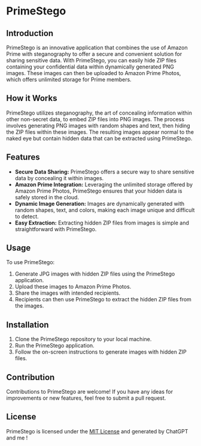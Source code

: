 # PrimeStego

## Introduction

PrimeStego is an innovative application that combines the use of Amazon Prime with steganography to offer a secure and convenient solution for sharing sensitive data. With PrimeStego, you can easily hide ZIP files containing your confidential data within dynamically generated PNG images. These images can then be uploaded to Amazon Prime Photos, which offers unlimited storage for Prime members.

## How it Works

PrimeStego utilizes steganography, the art of concealing information within other non-secret data, to embed ZIP files into PNG images. The process involves generating PNG images with random shapes and text, then hiding the ZIP files within these images. The resulting images appear normal to the naked eye but contain hidden data that can be extracted using PrimeStego.

## Features

- **Secure Data Sharing:** PrimeStego offers a secure way to share sensitive data by concealing it within images.
- **Amazon Prime Integration:** Leveraging the unlimited storage offered by Amazon Prime Photos, PrimeStego ensures that your hidden data is safely stored in the cloud.
- **Dynamic Image Generation:** Images are dynamically generated with random shapes, text, and colors, making each image unique and difficult to detect.
- **Easy Extraction:** Extracting hidden ZIP files from images is simple and straightforward with PrimeStego.

## Usage

To use PrimeStego:
1. Generate JPG images with hidden ZIP files using the PrimeStego application.
2. Upload these images to Amazon Prime Photos.
3. Share the images with intended recipients.
4. Recipients can then use PrimeStego to extract the hidden ZIP files from the images.

## Installation

1. Clone the PrimeStego repository to your local machine.
2. Run the PrimeStego application.
3. Follow the on-screen instructions to generate images with hidden ZIP files.

## Contribution

Contributions to PrimeStego are welcome! If you have any ideas for improvements or new features, feel free to submit a pull request.

## License

PrimeStego is licensed under the [MIT License](LICENSE) and generated by ChatGPT and me !
